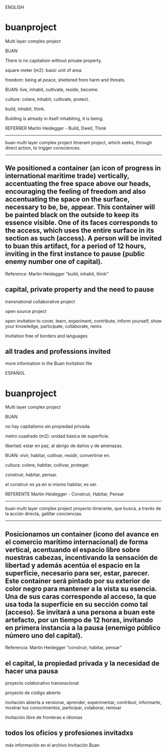 ENGLISH
# buanproject
 Multi layer complex project


 BUAN

 There is no capitalism without private property.

 square meter (m2): basic unit of area.

 freedom: being at peace, sheltered from harm and threats.

 BUAN: live, inhabit, cultivate, reside, become.

 culture: colere, inhabit, cultivate, protect.

 build, inhabit, think.

 Building is already in itself inhabiting, it is being.

 REFERRER
 Martin Heidegger - Build, Dwell, Think

 -------
 buan multi layer complex project
 itinerant project, which seeks, through direct action, to trigger consciences.

 -------

 We positioned a container (an icon of progress in international maritime trade) vertically, accentuating the free space above our heads, encouraging the feeling of freedom and also accentuating the space on the surface, necessary to be, be, appear.  This container will be painted black on the outside to keep its essence visible.  One of its faces corresponds to the access, which uses the entire surface in its section as such (access).  A person will be invited to buan this artifact, for a period of 12 hours, inviting in the first instance to pause (public enemy number one of capital).
 -------
 Reference: Martin Heidegger "build, inhabit, think"

 capital, private property and the need to pause
 -------
 transnational collaborative project

 open source project

 open invitation to cover, learn, experiment, contribute, inform yourself, show your knowledge, participate, collaborate, remix

 Invitation free of borders and languages

 all trades and professions invited
 -------

 more information in the Buan Invitation file

ESPAÑOL 
# buanproject
Multi layer complex project


BUAN

no hay capitalismo sin propiedad privada.

metro cuadrado (m2): unidad básica de superficie.

libertad: estar en paz, al abrigo de daños y de amenazas.

BUAN: vivir, habitar, cultivar, residir, convertirse en.

cultura: colere, habitar, cultivar, proteger.

construir, habitar, pensar.

el construir es ya en sí mismo habitar, es ser.

REFERENTE
Martin Heidegger - Construir, Habitar, Pensar

-------
buan multi layer complex project 
proyecto itinerante, que busca, a través de la acción directa, gatillar conciencias.

-------

Posicionamos un container (icono del avance en el comercio marítimo internacional) de forma vertical, acentuando el espacio libre sobre nuestras cabezas, incentivando la sensación de libertad y además acentúa el espacio en la superficie, necesario para ser, estar, parecer. Este container será pintado por su exterior de color negro para mantener a la vista su esencia. Una de sus caras corresponde al acceso, la que usa toda la superficie en su sección como tal (acceso). Se invitará a una persona a buan este artefacto, por un tiempo de 12 horas, invitando en primera instancia a la pausa (enemigo público número uno del capital).
-------
Referencia: Martin Heidegger "construir, habitar, pensar"

el capital, la propiedad privada y la necesidad de hacer una pausa
-------
proyecto colaborativo transnacional

proyecto de código abierto

invitación abierta a versionar, aprender, experimentar, contribuir, informarte, mostrar tus conocimientos, participar, colaborar, remixar

Invitación libre de fronteras e idiomas

todos los oficios y profesiones invitadxs
-------

más información en el archivo Invitación Buan
